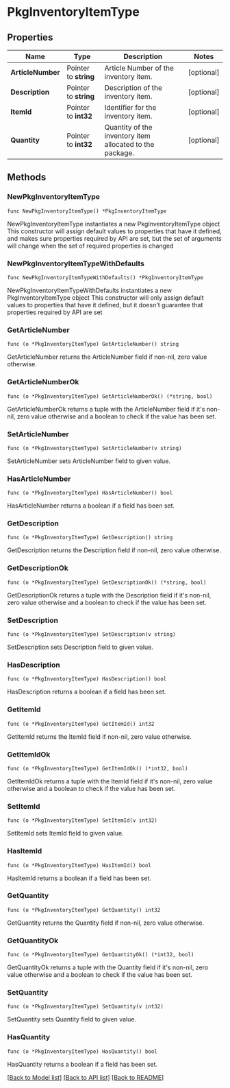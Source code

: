 # PkgInventoryItemType

## Properties

Name | Type | Description | Notes
------------ | ------------- | ------------- | -------------
**ArticleNumber** | Pointer to **string** | Article Number of the inventory item. | [optional] 
**Description** | Pointer to **string** | Description of the inventory item. | [optional] 
**ItemId** | Pointer to **int32** | Identifier for the inventory item. | [optional] 
**Quantity** | Pointer to **int32** | Quantity of the inventory item allocated to the package. | [optional] 

## Methods

### NewPkgInventoryItemType

`func NewPkgInventoryItemType() *PkgInventoryItemType`

NewPkgInventoryItemType instantiates a new PkgInventoryItemType object
This constructor will assign default values to properties that have it defined,
and makes sure properties required by API are set, but the set of arguments
will change when the set of required properties is changed

### NewPkgInventoryItemTypeWithDefaults

`func NewPkgInventoryItemTypeWithDefaults() *PkgInventoryItemType`

NewPkgInventoryItemTypeWithDefaults instantiates a new PkgInventoryItemType object
This constructor will only assign default values to properties that have it defined,
but it doesn't guarantee that properties required by API are set

### GetArticleNumber

`func (o *PkgInventoryItemType) GetArticleNumber() string`

GetArticleNumber returns the ArticleNumber field if non-nil, zero value otherwise.

### GetArticleNumberOk

`func (o *PkgInventoryItemType) GetArticleNumberOk() (*string, bool)`

GetArticleNumberOk returns a tuple with the ArticleNumber field if it's non-nil, zero value otherwise
and a boolean to check if the value has been set.

### SetArticleNumber

`func (o *PkgInventoryItemType) SetArticleNumber(v string)`

SetArticleNumber sets ArticleNumber field to given value.

### HasArticleNumber

`func (o *PkgInventoryItemType) HasArticleNumber() bool`

HasArticleNumber returns a boolean if a field has been set.

### GetDescription

`func (o *PkgInventoryItemType) GetDescription() string`

GetDescription returns the Description field if non-nil, zero value otherwise.

### GetDescriptionOk

`func (o *PkgInventoryItemType) GetDescriptionOk() (*string, bool)`

GetDescriptionOk returns a tuple with the Description field if it's non-nil, zero value otherwise
and a boolean to check if the value has been set.

### SetDescription

`func (o *PkgInventoryItemType) SetDescription(v string)`

SetDescription sets Description field to given value.

### HasDescription

`func (o *PkgInventoryItemType) HasDescription() bool`

HasDescription returns a boolean if a field has been set.

### GetItemId

`func (o *PkgInventoryItemType) GetItemId() int32`

GetItemId returns the ItemId field if non-nil, zero value otherwise.

### GetItemIdOk

`func (o *PkgInventoryItemType) GetItemIdOk() (*int32, bool)`

GetItemIdOk returns a tuple with the ItemId field if it's non-nil, zero value otherwise
and a boolean to check if the value has been set.

### SetItemId

`func (o *PkgInventoryItemType) SetItemId(v int32)`

SetItemId sets ItemId field to given value.

### HasItemId

`func (o *PkgInventoryItemType) HasItemId() bool`

HasItemId returns a boolean if a field has been set.

### GetQuantity

`func (o *PkgInventoryItemType) GetQuantity() int32`

GetQuantity returns the Quantity field if non-nil, zero value otherwise.

### GetQuantityOk

`func (o *PkgInventoryItemType) GetQuantityOk() (*int32, bool)`

GetQuantityOk returns a tuple with the Quantity field if it's non-nil, zero value otherwise
and a boolean to check if the value has been set.

### SetQuantity

`func (o *PkgInventoryItemType) SetQuantity(v int32)`

SetQuantity sets Quantity field to given value.

### HasQuantity

`func (o *PkgInventoryItemType) HasQuantity() bool`

HasQuantity returns a boolean if a field has been set.


[[Back to Model list]](../README.md#documentation-for-models) [[Back to API list]](../README.md#documentation-for-api-endpoints) [[Back to README]](../README.md)


